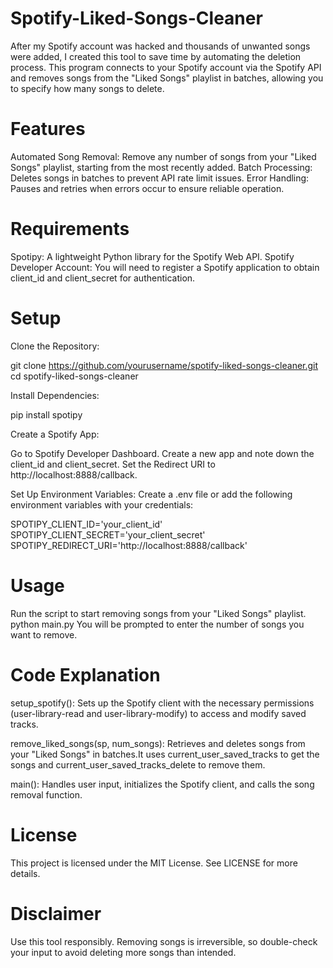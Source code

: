 # Spotify-Liked-Songs-Cleaner
After my Spotify account was hacked and thousands of unwanted songs were added, I created this tool to save time by automating the deletion process. This program connects to your Spotify account via the Spotify API and removes songs from the "Liked Songs" playlist in batches, allowing you to specify how many songs to delete.

# Features

Automated Song Removal: Remove any number of songs from your "Liked Songs" playlist, starting from the most recently added.
Batch Processing: Deletes songs in batches to prevent API rate limit issues.
Error Handling: Pauses and retries when errors occur to ensure reliable operation.

# Requirements

Spotipy: A lightweight Python library for the Spotify Web API.
Spotify Developer Account: You will need to register a Spotify application to obtain client_id and client_secret for authentication.

# Setup

Clone the Repository:

git clone https://github.com/yourusername/spotify-liked-songs-cleaner.git
cd spotify-liked-songs-cleaner

Install Dependencies:

pip install spotipy

Create a Spotify App:

Go to Spotify Developer Dashboard.
Create a new app and note down the client_id and client_secret.
Set the Redirect URI to http://localhost:8888/callback.

Set Up Environment Variables: Create a .env file or add the following environment variables with your credentials:

SPOTIPY_CLIENT_ID='your_client_id'
SPOTIPY_CLIENT_SECRET='your_client_secret'
SPOTIPY_REDIRECT_URI='http://localhost:8888/callback'

# Usage

Run the script to start removing songs from your "Liked Songs" playlist.
python main.py
You will be prompted to enter the number of songs you want to remove.

# Code Explanation

setup_spotify(): Sets up the Spotify client with the necessary permissions (user-library-read and user-library-modify) to access and modify saved tracks.

remove_liked_songs(sp, num_songs): Retrieves and deletes songs from your "Liked Songs" in batches.It uses current_user_saved_tracks to get the songs and current_user_saved_tracks_delete to remove them.

main(): Handles user input, initializes the Spotify client, and calls the song removal function.

# License

This project is licensed under the MIT License. See LICENSE for more details.

# Disclaimer

Use this tool responsibly. Removing songs is irreversible, so double-check your input to avoid deleting more songs than intended.


